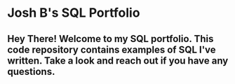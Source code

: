# Josh B's SQL Portfolio

## Hey There! Welcome to my SQL portfolio. This code repository contains examples of SQL I've written. Take a look and reach out if you have any questions.

